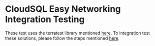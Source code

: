 # CloudSQL Easy Networking Integration Testing

These test uses the terratest library mentioned [here](https://pkg.go.dev/github.com/gruntwork-io/terratest/modules/terraform). To integration test these solutions, please follow the steps mentioned [here](https://github.com/GoogleCloudPlatform/terraform-google-cloudsqlnetworking/tree/main?tab=readme-ov-file#integration-test).